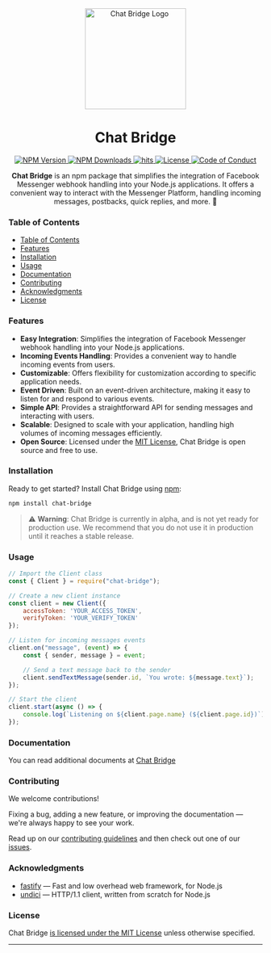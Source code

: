 <div align="center" id="about">
    <img src="https://cdn.discordapp.com/attachments/1082890782471639091/1194113658201047130/logo-png.png" alt="Chat Bridge Logo" width="200px">
    <h1>Chat Bridge</h1>
    <a href="https://www.npmjs.com/package/chat-bridge">
        <img src="https://img.shields.io/npm/v/chat-bridge" alt="NPM Version">
    </a>
    <a href="https://www.npmjs.com/package/chat-bridge">
        <img src="https://img.shields.io/npm/dt/chat-bridge" alt="NPM Downloads">
    </a>
    <a href="https://github.com/BadEnd777/Chat-Bridge">
        <img src="https://hits.seeyoufarm.com/api/count/incr/badge.svg?url=https%3A%2F%2Fgithub.com%2FBadEnd777%2FChat-Bridge&count_bg=%2379C83D&title_bg=%23555555&icon=&icon_color=%23E7E7E7&title=visit&edge_flat=false" alt="hits">
    </a>
    <a href="https://github.com/BadEnd777/Chat-Bridge/LICENSE">
        <img src="https://img.shields.io/github/license/BadEnd777/Chat-Bridge" alt="License">
    </a>
    <a href="https://github.com/BadEnd777/Chat-Bridge/CODE_OF_CONDUCT.md">
        <img src="https://img.shields.io/badge/Contributor%20Covenant-2.1-4baaaa.svg" alt="Code of Conduct">
    </a>
    <p><strong>Chat Bridge</strong> is an npm package that simplifies the integration of Facebook Messenger webhook handling into your Node.js applications. It offers a convenient way to interact with the Messenger Platform, handling incoming messages, postbacks, quick replies, and more. 🚀</p>
</div>

### Table of Contents

- [Table of Contents](#table-of-contents)
- [Features](#features)
- [Installation](#installation)
- [Usage](#usage)
- [Documentation](#documentation)
- [Contributing](#contributing)
- [Acknowledgments](#acknowledgments)
- [License](#license)

### Features

- **Easy Integration**: Simplifies the integration of Facebook Messenger webhook handling into your Node.js applications.
- **Incoming Events Handling**: Provides a convenient way to handle incoming events from users.
- **Customizable**: Offers flexibility for customization according to specific application needs.
- **Event Driven**: Built on an event-driven architecture, making it easy to listen for and respond to various events.
- **Simple API**: Provides a straightforward API for sending messages and interacting with users.
- **Scalable**: Designed to scale with your application, handling high volumes of incoming messages efficiently.
- **Open Source**: Licensed under the [MIT License](LICENSE), Chat Bridge is open source and free to use.

### Installation

Ready to get started? Install Chat Bridge using [npm](https://www.npmjs.com/):

```bash
npm install chat-bridge
```

> ⚠️ **Warning**: Chat Bridge is currently in alpha, and is not yet ready for production use. We recommend that you do not use it in production until it reaches a stable release.

### Usage

```js
// Import the Client class
const { Client } = require("chat-bridge");

// Create a new client instance
const client = new Client({ 
    accessToken: 'YOUR_ACCESS_TOKEN',
    verifyToken: 'YOUR_VERIFY_TOKEN'
});

// Listen for incoming messages events
client.on("message", (event) => {
    const { sender, message } = event;

    // Send a text message back to the sender
    client.sendTextMessage(sender.id, `You wrote: ${message.text}`);
});

// Start the client
client.start(async () => {
    console.log(`Listening on ${client.page.name} (${client.page.id})`);
});
```

### Documentation

You can read additional documents at [Chat Bridge](https://chat-bridge.pages.dev/)

### Contributing

We welcome contributions!

Fixing a bug, adding a new feature, or improving the documentation — we're always happy to see your work.

Read up on our [contributing guidelines](CONTRIBUTING.md) and then check out one of our [issues](https://github.com/BadEnd777/Chat-Bridge/issues).

### Acknowledgments

- [fastify](https://www.fastify.io/) — Fast and low overhead web framework, for Node.js
- [undici](https://undici.nodejs.org/) — HTTP/1.1 client, written from scratch for Node.js

### License

Chat Bridge [is licensed under the MIT License](LICENSE) unless otherwise specified.

---
